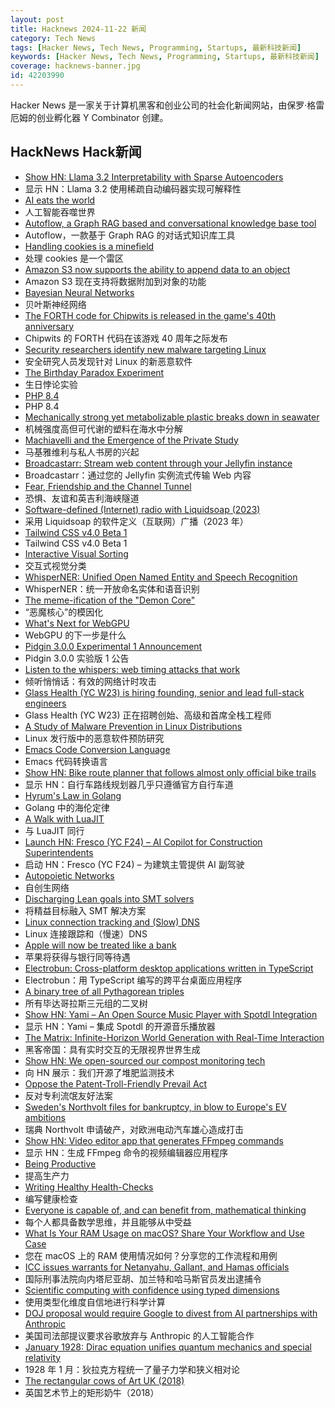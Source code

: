 ```yaml
---
layout: post
title: Hacknews 2024-11-22 新闻
category: Tech News
tags: [Hacker News, Tech News, Programming, Startups, 最新科技新闻]
keywords: [Hacker News, Tech News, Programming, Startups, 最新科技新闻]
coverage: hacknews-banner.jpg
id: 42203990
---
```


Hacker News 是一家关于计算机黑客和创业公司的社会化新闻网站，由保罗·格雷厄姆的创业孵化器 Y Combinator 创建。

## HackNews Hack新闻

- [Show HN: Llama 3.2 Interpretability with Sparse Autoencoders](https://github.com/PaulPauls/llama3_interpretability_sae)
- 显示 HN：Llama 3.2 使用稀疏自动编码器实现可解释性
- [AI eats the world](https://www.ben-evans.com/presentations)
- 人工智能吞噬世界
- [Autoflow, a Graph RAG based and conversational knowledge base tool](https://github.com/pingcap/autoflow)
- Autoflow，一款基于 Graph RAG 的对话式知识库工具
- [Handling cookies is a minefield](https://grayduck.mn/2024/11/21/handling-cookies-is-a-minefield/)
- 处理 cookies 是一个雷区
- [Amazon S3 now supports the ability to append data to an object](https://aws.amazon.com/about-aws/whats-new/2024/11/amazon-s3-express-one-zone-append-data-object/)
- Amazon S3 现在支持将数据附加到对象的功能
- [Bayesian Neural Networks](https://www.cs.toronto.edu/~duvenaud/distill_bayes_net/public/)
- 贝叶斯神经网络
- [The FORTH code for Chipwits is released in the game's 40th anniversary](https://chipwits.com/2024/11/16/chipwits-40th-birthday-original-forth-code-open-sourced/)
- Chipwits 的 FORTH 代码在该游戏 40 周年之际发布
- [Security researchers identify new malware targeting Linux](https://www.welivesecurity.com/en/eset-research/unveiling-wolfsbane-gelsemiums-linux-counterpart-to-gelsevirine/)
- 安全研究人员发现针对 Linux 的新恶意软件
- [The Birthday Paradox Experiment](https://pudding.cool/2018/04/birthday-paradox/)
- 生日悖论实验
- [PHP 8.4](https://www.php.net/releases/8.4/en.php)
- PHP 8.4
- [Mechanically strong yet metabolizable plastic breaks down in seawater](https://www.science.org/doi/abs/10.1126/science.ado1782?af=R)
- 机械强度高但可代谢的塑料在海水中分解
- [Machiavelli and the Emergence of the Private Study](https://publicdomainreview.org/essay/machiavelli-and-the-emergence-of-the-private-study)
- 马基雅维利与私人书房的兴起
- [Broadcastarr: Stream web content through your Jellyfin instance](https://github.com/Billos/Broadcastarr)
- Broadcastarr：通过您的 Jellyfin 实例流式传输 Web 内容
- [Fear, Friendship and the Channel Tunnel](https://www.historytoday.com/archive/behind-times/fear-friendship-and-channel-tunnel)
- 恐惧、友谊和英吉利海峡隧道
- [Software-defined (Internet) radio with Liquidsoap (2023)](https://blog.yossarian.net/2023/06/27/Software-defined-Internet-radio-with-Liquidsoap)
- 采用 Liquidsoap 的软件定义（互联网）广播（2023 年）
- [Tailwind CSS v4.0 Beta 1](https://tailwindcss.com/blog/tailwindcss-v4-beta)
- Tailwind CSS v4.0 Beta 1
- [Interactive Visual Sorting](https://mszula.github.io/visual-sorting/)
- 交互式视觉分类
- [WhisperNER: Unified Open Named Entity and Speech Recognition](https://arxiv.org/abs/2409.08107)
- WhisperNER：统一开放命名实体和语音识别
- [The meme-ification of the "Demon Core"](https://doomsdaymachines.net/p/the-meme-ification-of-the-demon-core)
- “恶魔核心”的模因化
- [What's Next for WebGPU](https://developer.chrome.com/blog/next-for-webgpu)
- WebGPU 的下一步是什么
- [Pidgin 3.0.0 Experimental 1 Announcement](https://discourse.imfreedom.org/t/pidgin-3-0-0-experimental-1-announcement/216)
- Pidgin 3.0.0 实验版 1 公告
- [Listen to the whispers: web timing attacks that work](https://portswigger.net/research/listen-to-the-whispers-web-timing-attacks-that-actually-work)
- 倾听悄悄话：有效的网络计时攻击
- [Glass Health (YC W23) is hiring founding, senior and lead full-stack engineers](https://jobs.lever.co/glass-health-inc?team=Product%20%26%20Engineering)
- Glass Health (YC W23) 正在招聘创始、高级和首席全栈工程师
- [A Study of Malware Prevention in Linux Distributions](https://arxiv.org/abs/2411.11017)
- Linux 发行版中的恶意软件预防研究
- [Emacs Code Conversion Language](https://emacsninja.com/posts/code-conversion-language.html)
- Emacs 代码转换语言
- [Show HN: Bike route planner that follows almost only official bike trails](https://trailimap.com/)
- 显示 HN：自行车路线规划器几乎只遵循官方自行车道
- [Hyrum's Law in Golang](https://abenezer.org/blog/hyrum-law-in-golang)
- Golang 中的海伦定律
- [A Walk with LuaJIT](https://www.polarsignals.com/blog/posts/2024/11/13/lua-unwinding)
- 与 LuaJIT 同行
- [Launch HN: Fresco (YC F24) – AI Copilot for Construction Superintendents]()
- 启动 HN：Fresco (YC F24) – 为建筑主管提供 AI 副驾驶
- [Autopoietic Networks](https://gbragafibra.github.io/2024/10/08/autopoietic_nets.html)
- 自创生网络
- [Discharging Lean goals into SMT solvers](https://github.com/ufmg-smite/lean-smt)
- 将精益目标融入 SMT 解决方案
- [Linux connection tracking and (Slow) DNS](https://kb.isc.org/docs/aa-01183)
- Linux 连接跟踪和（慢速）DNS
- [Apple will now be treated like a bank](https://9to5mac.com/2024/11/21/apple-will-now-be-treated-like-a-bank-says-us-consumer-financial-protection-bureau/)
- 苹果将​​获得与银行同等待遇
- [Electrobun: Cross-platform desktop applications written in TypeScript](https://electrobun.dev/)
- Electrobun：用 TypeScript 编写的跨平台桌面应用程序
- [A binary tree of all Pythagorean triples](https://richardt.io/stereo_stern/)
- 所有毕达哥拉斯三元组的二叉树
- [Show HN: Yami – An Open Source Music Player with Spotdl Integration](https://github.com/DevER-M/yami)
- 显示 HN：Yami – 集成 Spotdl 的开源音乐播放器
- [The Matrix: Infinite-Horizon World Generation with Real-Time Interaction](https://thematrix1999.github.io/)
- 黑客帝国：具有实时交互的无限视界世界生成
- [Show HN: We open-sourced our compost monitoring tech](https://github.com/gtls64/MontyHome-Hackers-Guide)
- 向 HN 展示：我们开源了堆肥监测技术
- [Oppose the Patent-Troll-Friendly Prevail Act](https://www.eff.org/deeplinks/2024/11/prevail-act-would-wreck-us-patent-review-system)
- 反对专利流氓友好法案
- [Sweden's Northvolt files for bankruptcy, in blow to Europe's EV ambitions](https://www.reuters.com/technology/northvolt-files-chapter-11-bankruptcy-us-2024-11-21/)
- 瑞典 Northvolt 申请破产，对欧洲电动汽车雄心造成打击
- [Show HN: Video editor app that generates FFmpeg commands](https://newbeelearn.com/tools/videoeditor/)
- 显示 HN：生成 FFmpeg 命令的视频编辑器应用程序
- [Being Productive](https://www.furidamu.org/blog/2024/09/13/being-productive/)
- 提高生产力
- [Writing Healthy Health-Checks](https://lorentz.app/blog-item.html?id=healthy-health-checks)
- 编写健康检查
- [Everyone is capable of, and can benefit from, mathematical thinking](https://www.quantamagazine.org/mathematical-thinking-isnt-what-you-think-it-is-20241118/)
- 每个人都具备数学思维，并且能够从中受益
- [What Is Your RAM Usage on macOS? Share Your Workflow and Use Case]()
- 您在 macOS 上的 RAM 使用情况如何？分享您的工作流程和用例
- [ICC issues warrants for Netanyahu, Gallant, and Hamas officials](https://www.icc-cpi.int/news/situation-state-palestine-icc-pre-trial-chamber-i-rejects-state-israels-challenges)
- 国际刑事法院向内塔尼亚胡、加兰特和哈马斯官员发出逮捕令
- [Scientific computing with confidence using typed dimensions](https://laurentrdc.xyz/posts/typed-dimensions.html)
- 使用类型化维度自信地进行科学计算
- [DOJ proposal would require Google to divest from AI partnerships with Anthropic](https://www.bloomberg.com/news/articles/2024-11-21/us-justice-department-seeks-to-unwind-google-s-anthropic-deal)
- 美国司法部提议要求谷歌放弃与 Anthropic 的人工智能合作
- [January 1928: Dirac equation unifies quantum mechanics and special relativity](https://www.aps.org/apsnews/2024/11/mathematical-intuition-dirac-quantum-mechanics)
- 1928 年 1 月：狄拉克方程统一了量子力学和狭义相对论
- [The rectangular cows of Art UK (2018)](https://artuk.org/discover/stories/the-rectangular-cows-of-art-uk)
- 英国艺术节上的矩形奶牛（2018）

